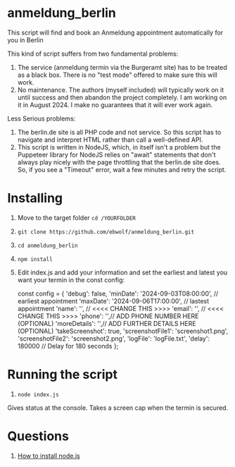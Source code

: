 # anmeldung_berlin
This script will find and book an Anmeldung appointment automatically for you in Berlin

This kind of script suffers from two fundamental problems:
1. The service (anmeldung termin via the Burgeramt site) has to be treated as a black box.
There is no "test mode" offered to make sure this will work.  
2. No maintenance. The authors (myself included) will typically work on it until success and then abandon the project completely. I am working on it in August 2024. I make no guarantees that it will ever work again. 

Less Serious problems:
1. The berlin.de site is all PHP code and not service. So this script has to navigate and interpret HTML rather than call a well-defined API.
2. This script is written in NodeJS, which, in itself isn't a problem but the Puppeteer library for NodeJS relies on "await" statements that don't always play nicely with the page throttling that the berlin.de site does. So, if you see a "Timeout" error, wait a few minutes and retry the script.


# Installing
1. Move to the target folder `cd /YOURFOLDER`
2. `git clone https://github.com/ebwolf/anmeldung_berlin.git`
3. `cd anmeldung_berlin`
4. `npm install`
5. Edit index.js and add your information and set the earliest and latest you want your termin
   in the const config:

    const config = {
        'debug': false,
        'minDate': '2024-09-03T08:00:00', // earliest appointment
        'maxDate': '2024-09-06T17:00:00', // lastest appointment
        'name': '<YOUR NAME HERE>', // <<<< CHANGE THIS >>>>
        'email': '<YOUR EMAIL HERE>', // <<<< CHANGE THIS >>>>
        'phone': '',// ADD PHONE NUMBER HERE (OPTIONAL)
        'moreDetails': '',// ADD FURTHER DETAILS HERE (OPTIONAL)
        'takeScreenshot': true,
        'screenshotFile1': 'screenshot1.png',
        'screenshotFile2': 'screenshot2.png',
        'logFile': 'logFile.txt',
        'delay': 180000 // Delay for 180 seconds
    };

# Running the script
1. `node index.js`

Gives status at the console. Takes a screen cap when the termin is secured.


# Questions
1. [How to install node.js](https://lmgtfy.app/?q=how+to+install+node+js)
